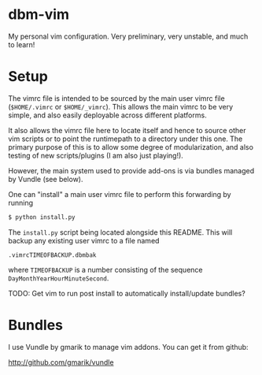 dbm-vim
=======
My personal vim configuration. Very preliminary, very unstable, and much
to learn!


Setup
=====
The vimrc file is intended to be sourced by the main user vimrc file
(`$HOME/.vimrc` or `$HOME/_vimrc`). This allows the main vimrc to be
very simple, and also easily deployable across different platforms.

It also allows the vimrc file here to locate itself and hence to source
other vim scripts or to point the runtimepath to a directory under this one.
The primary purpose of this is to allow some degree of modularization, and
also testing of new scripts/plugins (I am also just playing!).

However, the main system used to provide add-ons is via bundles managed
by Vundle (see below).

One can "install" a main user vimrc file to perform this forwarding by
running

```sh
$ python install.py
```

The `install.py` script being located alongside this README. This will
backup any existing user vimrc to a file named

    .vimrcTIMEOFBACKUP.dbmbak

where `TIMEOFBACKUP` is a number consisting of the sequence
`DayMonthYearHourMinuteSecond`.

TODO: Get vim to run post install to automatically install/update bundles?


Bundles
=======
I use Vundle by gmarik to manage vim addons. You can get it from github:

http://github.com/gmarik/vundle


